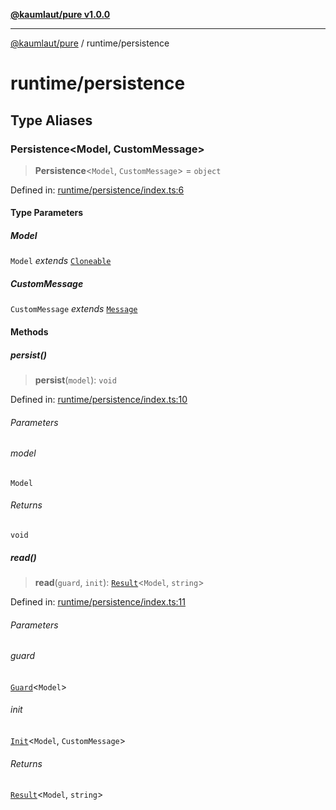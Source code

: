 [**@kaumlaut/pure v1.0.0**](../README.md)

***

[@kaumlaut/pure](../README.md) / runtime/persistence

# runtime/persistence

## Type Aliases

### Persistence\<Model, CustomMessage\>

> **Persistence**\<`Model`, `CustomMessage`\> = `object`

Defined in: [runtime/persistence/index.ts:6](https://github.com/maxkaemmerer/pure/blob/e24bfcf623e3d0036c8f97e38bf7ea0a05f6c156/src/runtime/persistence/index.ts#L6)

#### Type Parameters

##### Model

`Model` *extends* [`Cloneable`](../clone.md#cloneable)

##### CustomMessage

`CustomMessage` *extends* [`Message`](../runtime.md#message)

#### Methods

##### persist()

> **persist**(`model`): `void`

Defined in: [runtime/persistence/index.ts:10](https://github.com/maxkaemmerer/pure/blob/e24bfcf623e3d0036c8f97e38bf7ea0a05f6c156/src/runtime/persistence/index.ts#L10)

###### Parameters

###### model

`Model`

###### Returns

`void`

##### read()

> **read**(`guard`, `init`): [`Result`](../result.md#result)\<`Model`, `string`\>

Defined in: [runtime/persistence/index.ts:11](https://github.com/maxkaemmerer/pure/blob/e24bfcf623e3d0036c8f97e38bf7ea0a05f6c156/src/runtime/persistence/index.ts#L11)

###### Parameters

###### guard

[`Guard`](../guard.md#guard)\<`Model`\>

###### init

[`Init`](../runtime.md#init)\<`Model`, `CustomMessage`\>

###### Returns

[`Result`](../result.md#result)\<`Model`, `string`\>
